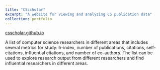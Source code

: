 ```yaml
---
title: "CSscholar"
excerpt: "A website for viewing and analyzing CS publication data"
collection: portfolio
---
```


[csscholar.github.io](https://csscholar.github.io/index.html)

A list of computer science researchers in different areas that includes several metrics for study: h-index, number of publications, citations, self-citations, influential citations, and number of co-authors. The list can be used to explore research output from different researchers and find influential researchers in different areas.
